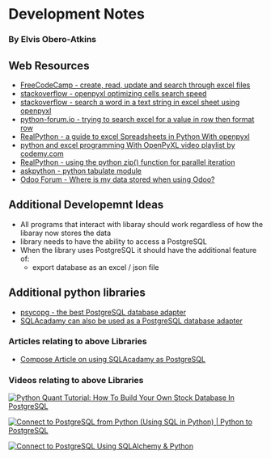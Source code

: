 # Development Notes

### By Elvis Obero-Atkins

## Web Resources

- [FreeCodeCamp - create, read, update and search through excel files](https://www.freecodecamp.org/news/how-to-create-read-update-and-search-through-excel-files-using-python-c70680d811d4/)
- [stackoverflow - openpyxl optimizing cells search speed](https://stackoverflow.com/questions/34054272/openpyxl-optimizing-cells-search-speed)
- [stackoverflow - search a word in a text string in excel sheet using openpyxl](https://stackoverflow.com/questions/34186335/search-a-word-in-a-text-string-in-excel-sheet-using-openpyxl)
- [python-forum.io - trying to search excel for a value in row then format row](https://python-forum.io/thread-21543.html)
- [RealPython - a guide to excel Spreadsheets in Python With openpyxl](https://realpython.com/openpyxl-excel-spreadsheets-python/)
- [python and excel programming With OpenPyXL video playlist by codemy.com](https://www.youtube.com/playlist?list=PLCC34OHNcOtrMWIf_MXWrCajQwp3lL27T)
- [RealPython - using the python zip() function for parallel iteration](https://realpython.com/python-zip-function/)
- [askpython - python tabulate module](https://www.askpython.com/python-modules/tabulate-tables-in-python)
- [Odoo Forum - Where is my data stored when using Odoo?](https://www.odoo.com/forum/help-1/where-is-my-data-stored-when-using-odoo-58043)

## Additional Developemnt Ideas

- All programs that interact with libaray should work regardless of
  how the libaray now stores the data
- library needs to have the ability to access a PostgreSQL
- When the library uses PostgreSQL it should have the additional feature of:
  - export database as an excel / json file

## Additional python libraries

- [psycopg - the best PostgreSQL database adapter](https://www.psycopg.org/)
- [SQLAcadamy can also be used as a PostgreSQL database adapter](https://www.psycopg.org/)

### Articles relating to above Libraries

- [Compose Article on using SQLAcadamy as PostgreSQL](https://www.compose.com/articles/using-postgresql-through-sqlalchemy/)

### Videos relating to above Libraries

[![Python Quant Tutorial: How To Build Your Own Stock Database In PostgreSQL](https://i.ytimg.com/vi/v-VWgQ-O540/maxresdefault.jpg)](https://www.youtube.com/watch?v=v-VWgQ-O540&ab_channel=ErolAspromatis "Python Quant Tutorial: How To Build Your Own Stock Database In PostgreSQL")

[![Connect to PostgreSQL from Python (Using SQL in Python) | Python to PostgreSQL](https://i.ytimg.com/vi/M2NzvnfS-hI/maxresdefault.jpg)](https://www.youtube.com/watch?v=M2NzvnfS-hI&ab_channel=techTFQ "Connect to PostgreSQL from Python (Using SQL in Python) | Python to PostgreSQL")

[![Connect to PostgreSQL Using SQLAlchemy & Python](https://i.ytimg.com/vi/neW9Y9xh4jc/maxresdefault.jpg)](https://www.youtube.com/watch?v=neW9Y9xh4jc&ab_channel=AnalyzingAlpha "Connect to PostgreSQL Using SQLAlchemy & Python")
